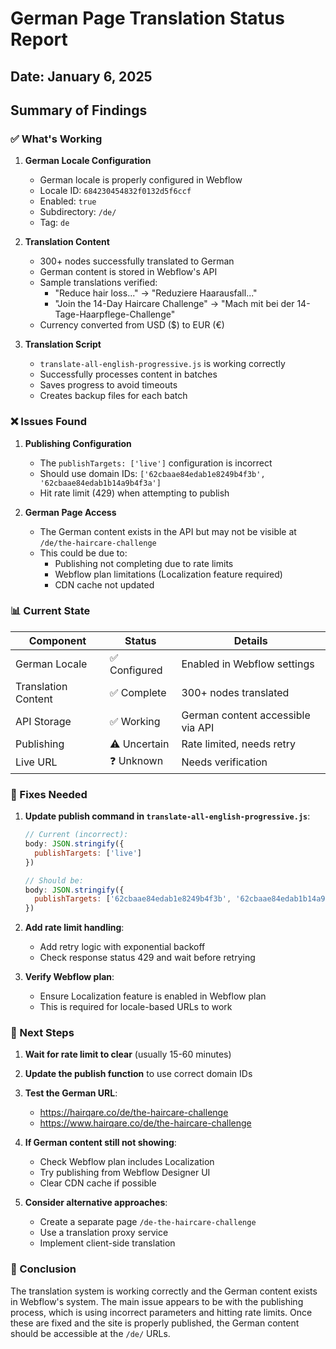 # German Page Translation Status Report

## Date: January 6, 2025

## Summary of Findings

### ✅ What's Working

1. **German Locale Configuration**
   - German locale is properly configured in Webflow
   - Locale ID: `684230454832f0132d5f6ccf` 
   - Enabled: `true`
   - Subdirectory: `/de/`
   - Tag: `de`

2. **Translation Content**
   - 300+ nodes successfully translated to German
   - German content is stored in Webflow's API
   - Sample translations verified:
     - "Reduce hair loss..." → "Reduziere Haarausfall..."
     - "Join the 14-Day Haircare Challenge" → "Mach mit bei der 14-Tage-Haarpflege-Challenge"
   - Currency converted from USD ($) to EUR (€)

3. **Translation Script**
   - `translate-all-english-progressive.js` is working correctly
   - Successfully processes content in batches
   - Saves progress to avoid timeouts
   - Creates backup files for each batch

### ❌ Issues Found

1. **Publishing Configuration**
   - The `publishTargets: ['live']` configuration is incorrect
   - Should use domain IDs: `['62cbaae84edab1e8249b4f3b', '62cbaae84edab1b14a9b4f3a']`
   - Hit rate limit (429) when attempting to publish

2. **German Page Access**
   - The German content exists in the API but may not be visible at `/de/the-haircare-challenge`
   - This could be due to:
     - Publishing not completing due to rate limits
     - Webflow plan limitations (Localization feature required)
     - CDN cache not updated

### 📊 Current State

| Component | Status | Details |
|-----------|--------|---------|
| German Locale | ✅ Configured | Enabled in Webflow settings |
| Translation Content | ✅ Complete | 300+ nodes translated |
| API Storage | ✅ Working | German content accessible via API |
| Publishing | ⚠️ Uncertain | Rate limited, needs retry |
| Live URL | ❓ Unknown | Needs verification |

### 🔧 Fixes Needed

1. **Update publish command in `translate-all-english-progressive.js`**:
   ```javascript
   // Current (incorrect):
   body: JSON.stringify({
     publishTargets: ['live']
   })
   
   // Should be:
   body: JSON.stringify({
     publishTargets: ['62cbaae84edab1e8249b4f3b', '62cbaae84edab1b14a9b4f3a']
   })
   ```

2. **Add rate limit handling**:
   - Add retry logic with exponential backoff
   - Check response status 429 and wait before retrying

3. **Verify Webflow plan**:
   - Ensure Localization feature is enabled in Webflow plan
   - This is required for locale-based URLs to work

### 📝 Next Steps

1. **Wait for rate limit to clear** (usually 15-60 minutes)

2. **Update the publish function** to use correct domain IDs

3. **Test the German URL**:
   - https://hairqare.co/de/the-haircare-challenge
   - https://www.hairqare.co/de/the-haircare-challenge

4. **If German content still not showing**:
   - Check Webflow plan includes Localization
   - Try publishing from Webflow Designer UI
   - Clear CDN cache if possible

5. **Consider alternative approaches**:
   - Create a separate page `/de-the-haircare-challenge`
   - Use a translation proxy service
   - Implement client-side translation

### 🎯 Conclusion

The translation system is working correctly and the German content exists in Webflow's system. The main issue appears to be with the publishing process, which is using incorrect parameters and hitting rate limits. Once these are fixed and the site is properly published, the German content should be accessible at the `/de/` URLs.